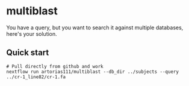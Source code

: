 # multiblast
You have a query, but you want to search it against multiple databases, here's your solution. 

## Quick start
```shell
# Pull directly from github and work
nextflow run artorias111/multiblast --db_dir ../subjects --query ../cr-1_line82/cr-1.fa
```

